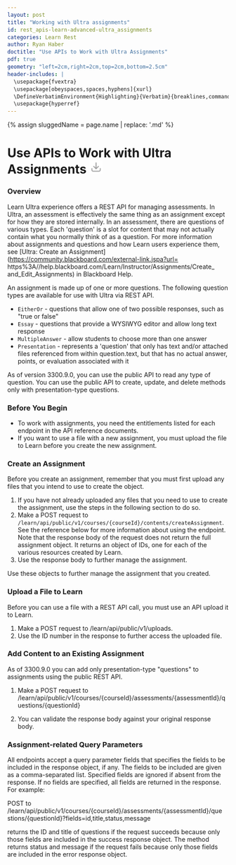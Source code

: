 ```yaml
---
layout: post
title: "Working with Ultra assignments"
id: rest_apis-learn-advanced-ultra_assignments
categories: Learn Rest
author: Ryan Haber
doctitle: "Use APIs to Work with Ultra Assignments"
pdf: true
geometry: "left=2cm,right=2cm,top=2cm,bottom=2.5cm"
header-includes: |
  \usepackage{fvextra}
  \usepackage[obeyspaces,spaces,hyphens]{xurl}
  \DefineVerbatimEnvironment{Highlighting}{Verbatim}{breaklines,commandchars=\\\{\}}
  \usepackage{hyperref}
---
```


{% assign sluggedName = page.name | replace: '.md' %}
# Use APIs to Work with Ultra Assignments <a href="/assets/pdfs{{page.dir}}{{sluggedName}}.pdf" target="_blank"><img class="download-button" src="/assets/img/download.png" height="30px"></a> 

### Overview

Learn Ultra experience offers a REST API for managing assessments.
In Ultra, an assessment is effectively the same thing as an assignment except
for how they are stored internally. In an assessment, there are questions of
various types. Each 'question' is a slot for content that may not actually
contain what you normally think of as a question. For more information about
assignments and questions and how Learn users experience them, see [Ultra:
Create an Assignment](https://community.blackboard.com/external-link.jspa?url=
https%3A//help.blackboard.com/Learn/Instructor/Assignments/Create\_
and_Edit_Assignments) in Blackboard Help.

An assignment is made up of one or more questions. The following question
types are available for use with Ultra via REST API.

- `EitherOr` - questions that allow one of two possible responses, such as "true or false"
- `Essay` - questions that provide a WYSIWYG editor and allow long text response
- `MultipleAnswer` - allow students to choose more than one answer
- `Presentation` - represents a 'question' that only has text and/or attached files referenced from within question.text, but that has no actual answer, points, or evaluation associated with it

As of version 3300.9.0, you can use the public API to read any type of
question. You can use the public API to create, update, and delete methods
only with presentation-type questions.

### Before You Begin

- To work with assignments, you need the entitlements listed for each endpoint in the API reference documents.
- If you want to use a file with a new assignment, you must upload the file to Learn before you create the new assignment.

### Create an Assignment

Before you create an assignment, remember that you must first upload any files
that you intend to use to create the object.

1. If you have not already uploaded any files that you need to use to create the assignment, use the steps in the following section to do so.
2. Make a POST request to `/learn/api/public/v1/courses/{courseId}/contents/createAssignment`. See the reference below for more information about using the endpoint. Note that the response body of the request does not return the full assignment object. It returns an object of IDs, one for each of the various resources created by Learn.
3. Use the response body to further manage the assignment.

Use these objects to further manage the assignment that you created.

### Upload a File to Learn

Before you can use a file with a REST API call, you must use an API upload it
to Learn.

1. Make a POST request to /learn/api/public/v1/uploads.
2. Use the ID number in the response to further access the uploaded file.

### Add Content to an Existing Assignment

As of 3300.9.0 you can add only presentation-type "questions" to assignments
using the public REST API.

1. Make a POST request to /learn/api/public/v1/courses/{courseId}/assessments/{assessmentId}/questions/{questionId}

2. You can validate the response body against your original response body.

### Assignment-related Query Parameters

All endpoints accept a query parameter fields that specifies the fields to be
included in the response object, if any. The fields to be included are given
as a comma-separated list. Specified fields are ignored if absent from the
response. If no fields are specified, all fields are returned in the response.
For example:

POST to /learn/api/public/v1/courses/{courseId}/assessments/{assessmentId}/que
stions/{questionId}?fields=id,title,status,message

returns the ID and title of questions if the request succeeds because only
those fields are included in the success response object. The method returns
status and message if the request fails because only those fields are included
in the error response object.
